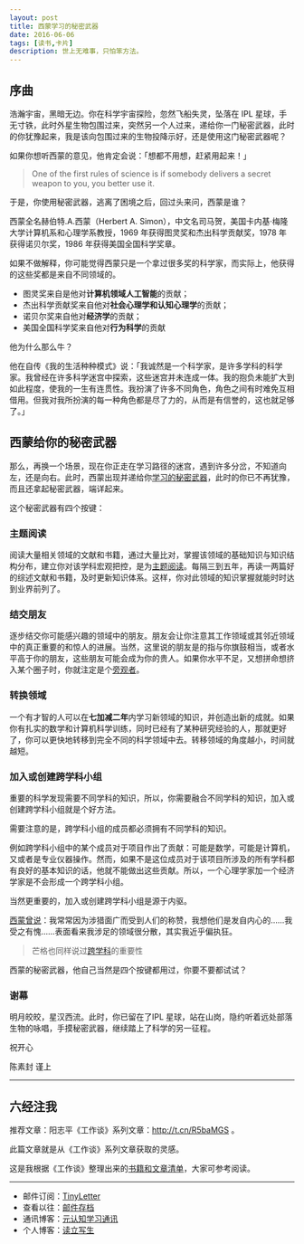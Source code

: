 ```yaml
---
layout: post
title: 西蒙学习的秘密武器
date: 2016-06-06
tags: [读书,卡片]
description: 世上无难事，只怕笨方法。
---
```



## 序曲

浩瀚宇宙，黑暗无边。你在科学宇宙探险，忽然飞船失灵，坠落在 IPL 星球，手无寸铁，此时外星生物包围过来，突然另一个人过来，递给你一门秘密武器，此时的你犹豫起来，我是该向包围过来的生物投降示好，还是使用这门秘密武器呢？

如果你想听西蒙的意见，他肯定会说：「想都不用想，赶紧用起来！」

> One of the first rules of science is if somebody delivers a secret weapon to you, you better use it.

于是，你使用秘密武器，逃离了困境之后，回过头来问，西蒙是谁？

西蒙全名赫伯特.A.西蒙（Herbert A. Simon），中文名司马贺，美国卡内基·梅隆大学计算机系和心理学系教授，1969 年获得图灵奖和杰出科学贡献奖，1978 年获得诺贝尔奖，1986 年获得美国全国科学奖章。

如果不做解释，你可能觉得西蒙只是一个拿过很多奖的科学家，而实际上，他获得的这些奖都是来自不同领域的。

* 图灵奖来自是他对**计算机领域人工智能**的贡献；
* 杰出科学贡献奖来自他对**社会心理学和认知心理学**的贡献；
* 诺贝尔奖来自他对**经济学**的贡献；
* 美国全国科学奖来自他对**行为科学**的贡献

他为什么那么牛？

他在自传《我的生活种种模式》说：「我诚然是一个科学家，是许多学科的科学家。我曾经在许多科学迷宫中探索，这些迷宫并未连成一体。我的抱负未能扩大到如此程度，使我的一生有连贯性。我扮演了许多不同角色，角色之间有时难免互相借用。但我对我所扮演的每一种角色都是尽了力的，从而是有信誉的，这也就足够了。」



## 西蒙给你的秘密武器

那么，再换一个场景，现在你正走在学习路径的迷宫，遇到许多分岔，不知道向左，还是向右。此时，西蒙出现并递给你[学习的秘密武器](http://www.psychspace.com/psych/viewnews-7830.html)，此时的你已不再犹豫，而且还拿起秘密武器，端详起来。

这个秘密武器有四个按键：

### 主题阅读

阅读大量相关领域的文献和书籍，通过大量比对，掌握该领域的基础知识与知识结构分布，建立你对该学科宏观把控，是为[主题阅读](http://www.yangzhiping.com/psy/openmintalk.html)。每隔三到五年，再读一两篇好的综述文献和书籍，及时更新知识体系。这样，你对此领域的知识掌握就能时时达到业界前列了。

### 结交朋友

逐步结交你可能感兴趣的领域中的朋友。朋友会让你注意其工作领域或其邻近领域中的真正重要的和惊人的进展。当然，这里说的朋友是的指与你旗鼓相当，或者水平高于你的朋友，这些朋友可能会成为你的贵人。如果你水平不足，又想拼命想挤入某个圈子时，你就注定是个[旁观者](http://blog.zhgdg.org/2014-04/gt24-cycles/)。


### 转换领域

一个有才智的人可以在**七加减二年**内学习新领域的知识，并创造出新的成就。如果你有扎实的数学和计算机科学训练，同时已经有了某种研究经验的人，那就更好了，你可以更快地转移到完全不同的科学领域中去。转移领域的角度越小，时间就越短。

### 加入或创建跨学科小组

重要的科学发现需要不同学科的知识，所以，你需要融合不同学科的知识，加入或创建跨学科小组就是个好方法。

需要注意的是，跨学科小组的成员都必须拥有不同学科的知识。

例如跨学科小组中的某个成员对于项目作出了贡献：可能是数学，可能是计算机，又或者是专业仪器操作。然而，如果不是这位成员对于该项目所涉及的所有学科都有良好的基本知识的话，他就不能做出这些贡献。所以，一个心理学家加一个经济学家是不会形成一个跨学科小组。

当然更重要的，加入或创建跨学科小组是源于内驱。

[西蒙曾说](http://www.psychspace.com/psych/viewnews-12241.html)：我常常因为涉猎面广而受到人们的称赞，我想他们是发自内心的……我受之有愧……表面看来我涉足的领域很分散，其实我近乎偏执狂。

> 芒格也同样说过[跨学科](https://book.douban.com/review/7225217/)的重要性

西蒙的秘密武器，他自己当然是四个按键都用过，你要不要都试试？


### 谢幕

明月皎皎，星汉西流。此时，你已留在了IPL 星球，站在山岗，隐约听着远处部落生物的咏唱，手摸秘密武器，继续踏上了科学的另一征程。

祝开心

陈素封 谨上

----

## 六经注我

推荐文章：阳志平《工作谈》系列文章：http://t.cn/R5baMGS 。

此篇文章就是从《工作谈》系列文章获取的灵感。

这是我根据《工作谈》整理出来的[书籍和文章清单](https://www.douban.com/doulist/44549731/)，大家可参考阅读。

----

- 邮件订阅：[TinyLetter](http://tinyletter.com/cnfeat) 
- 查看以往：[邮件存档](http://tinyletter.com/CnFeat/archive)
- 通讯博客：[元认知学习通讯](http://mesule.com) 
- 个人博客：[读立写生](http://cnfeat.com)





